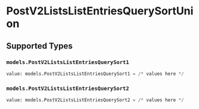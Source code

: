 # PostV2ListsListEntriesQuerySortUnion


## Supported Types

### `models.PostV2ListsListEntriesQuerySort1`

```python
value: models.PostV2ListsListEntriesQuerySort1 = /* values here */
```

### `models.PostV2ListsListEntriesQuerySort2`

```python
value: models.PostV2ListsListEntriesQuerySort2 = /* values here */
```

